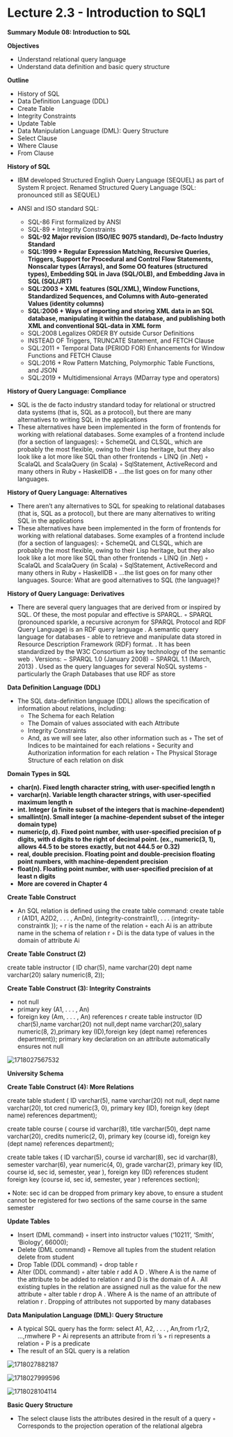 # Lecture 2.3 - Introduction to SQL1

**Summary**
**Module 08: Introduction to SQL**

**Objectives**

- Understand relational query language
- Understand data definition and basic query structure

**Outline**

- History of SQL
- Data Definition Language (DDL)
- Create Table
- Integrity Constraints
- Update Table
- Data Manipulation Language (DML): Query Structure
- Select Clause
- Where Clause
- From Clause

**History of SQL**

- IBM developed Structured English Query Language (SEQUEL) as part of System R project. Renamed Structured Query Language (SQL: pronounced still as SEQUEL)
- ANSI and ISO standard SQL:

  - SQL-86 First formalized by ANSI
  - SQL-89 + Integrity Constraints
  - **SQL-92 Major revision (ISO/IEC 9075 standard), De-facto Industry Standard**
  - **SQL:1999 + Regular Expression Matching, Recursive Queries, Triggers, Support for Procedural and
    Control Flow Statements, Nonscalar types (Arrays), and Some OO features (structured
    types), Embedding SQL in Java (SQL/OLB), and Embedding Java in SQL (SQL/JRT)**
  - **SQL:2003 + XML features (SQL/XML), Window Functions, Standardized Sequences, and Columns
    with Auto-generated Values (identity columns)**
  - **SQL:2006 + Ways of importing and storing XML data in an SQL database, manipulating it within
    the database, and publishing both XML and conventional SQL-data in XML form**
  - SQL:2008 Legalizes ORDER BY outside Cursor Definitions

  + INSTEAD OF Triggers, TRUNCATE Statement, and FETCH Clause

  - SQL:2011 + Temporal Data (PERIOD FOR)
    Enhancements for Window Functions and FETCH Clause
  - SQL:2016 + Row Pattern Matching, Polymorphic Table Functions, and JSON
  - SQL:2019 + Multidimensional Arrays (MDarray type and operators)

**History of Query Language: Compliance**

- SQL is the de facto industry standard today for relational or structred data systems (that is, SQL
  as a protocol), but there are many alternatives to writing SQL in the applications
- These alternatives have been implemented in the form of frontends for working with
  relational databases. Some examples of a frontend include (for a section of languages):
  ◦ SchemeQL and CLSQL, which are probably the most flexible, owing to their Lisp
  heritage, but they also look like a lot more like SQL than other frontends
  ◦ LINQ (in .Net)
  ◦ ScalaQL and ScalaQuery (in Scala)
  ◦ SqlStatement, ActiveRecord and many others in Ruby
  ◦ HaskellDB
  ◦ ...the list goes on for many other languages.

**History of Query Language: Alternatives**

- There aren’t any alternatives to SQL for speaking to relational databases (that is, SQL
  as a protocol), but there are many alternatives to writing SQL in the applications
- These alternatives have been implemented in the form of frontends for working with
  relational databases. Some examples of a frontend include (for a section of languages):
  ◦ SchemeQL and CLSQL, which are probably the most flexible, owing to their Lisp
  heritage, but they also look like a lot more like SQL than other frontends
  ◦ LINQ (in .Net)
  ◦ ScalaQL and ScalaQuery (in Scala)
  ◦ SqlStatement, ActiveRecord and many others in Ruby
  ◦ HaskellDB
  ◦ ...the list goes on for many other languages.
  Source: What are good alternatives to SQL (the language)?

**History of Query Language: Derivatives**

- There are several query languages that are derived from or inspired by SQL. Of these,
  the most popular and effective is SPARQL.
  ◦ SPARQL (pronounced sparkle, a recursive acronym for SPARQL Protocol and RDF
  Query Language) is an RDF query language
  . A semantic query language for databases - able to retrieve and manipulate data
  stored in Resource Description Framework (RDF) format.
  . It has been standardized by the W3C Consortium as key technology of the
  semantic web
  . Versions:
  − SPARQL 1.0 (January 2008)
  − SPARQL 1.1 (March, 2013)
  . Used as the query languages for several NoSQL systems - particularly the Graph
  Databases that use RDF as store

**Data Definition Language (DDL)**

- The SQL data-definition language (DDL) allows the specification of information about
  relations, including:
  - The Schema for each Relation
  - The Domain of values associated with each Attribute
  - Integrity Constraints
  - And, as we will see later, also other information such as
    ◦ The set of Indices to be maintained for each relations
    ◦ Security and Authorization information for each relation
    ◦ The Physical Storage Structure of each relation on disk

**Domain Types in SQL**

- **char(n). Fixed length character string, with user-specified length n**
- **varchar(n). Variable length character strings, with user-specified maximum length n**
- **int. Integer (a finite subset of the integers that is machine-dependent)**
- **smallint(n). Small integer (a machine-dependent subset of the integer domain type)**
- **numeric(p, d). Fixed point number, with user-specified precision of p digits, with d
  digits to the right of decimal point. (ex., numeric(3, 1), allows 44.5 to be stores
  exactly, but not 444.5 or 0.32)**
- **real, double precision. Floating point and double-precision floating point numbers,
  with machine-dependent precision**
- **float(n). Floating point number, with user-specified precision of at least n digits**
- **More are covered in Chapter 4**

**Create Table Construct**

- An SQL relation is defined using the create table command:
  create table r (A1D1, A2D2, . . . , AnDn),
  (integrity-constraint1),
  . . .
  (integrity-constraintk ));
  ◦ r is the name of the relation
  ◦ each Ai
  is an attribute name in the schema of relation r
  ◦ Di
  is the data type of values in the domain of attribute Ai

**Create Table Construct (2)**

create table instructor (
ID char(5),
name varchar(20)
dept name varchar(20)
salary numeric(8, 2));

**Create Table Construct (3): Integrity Constraints**

- not null
- primary key (A1, . . . , An)
- foreign key (Am, . . . , An) references r
  create table instructor (ID char(5),name varchar(20) not null,dept name varchar(20),salary numeric(8, 2),primary key (ID),foreign key (dept name) references department));
  primary key declaration on an attribute automatically ensures not null

![1718027567532](image/Lecture2.3-IntroductiontoSQL1/1718027567532.png)

**University Schema**

**Create Table Construct (4): More Relations**

create table student (
ID varchar(5),
name varchar(20) not null,
dept name varchar(20),
tot cred numeric(3, 0),
primary key (ID),
foreign key (dept name)
references department);


create table course (
course id varchar(8),
title varchar(50),
dept name varchar(20),
credits numeric(2, 0),
primary key (course id),
foreign key (dept name)
references department);


create table takes (
ID varchar(5),
course id varchar(8), sec id varchar(8),
semester varchar(6), year numeric(4, 0),
grade varchar(2),
primary key (ID, course id, sec id, semester, year ),
foreign key (ID) references student
foreign key (course id, sec id, semester, year )
references section);


• Note: sec id can be dropped from primary key above,
to ensure a student cannot be registered for two
sections of the same course in the same semester

**Update Tables**

- Insert (DML command)
  ◦ insert into instructor values (‘10211’, ‘Smith’, ‘Biology’, 66000);
- Delete (DML command)
  ◦ Remove all tuples from the student relation
  delete from student
- Drop Table (DDL command)
  ◦ drop table r
- Alter (DDL command)
  ◦ alter table r add A D
  . Where A is the name of the attribute to be added to relation r and D is the domain of A
  . All existing tuples in the relation are assigned null as the value for the new attribute
  ◦ alter table r drop A
  . Where A is the name of an attribute of relation r
  . Dropping of attributes not supported by many databases

**Data Manipulation Language (DML): Query Structure**

- A typical SQL query has the form:
  select A1, A2, . . . , An,from r1,r2, ...,rmwhere P
  ◦ Ai represents an attribute from ri
  ’s
  ◦ ri represents a relation
  ◦ P is a predicate
- The result of an SQL query is a relation

![1718027882187](image/Lecture2.3-IntroductiontoSQL1/1718027882187.png)


![1718027999596](image/Lecture2.3-IntroductiontoSQL1/1718027999596.png)

![1718028104114](image/Lecture2.3-IntroductiontoSQL1/1718028104114.png)



**Basic Query Structure**

- The select clause lists the attributes desired in the result of a query
  ◦ Corresponds to the projection operation of the relational algebra
